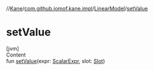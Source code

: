 //[Kane](../../index.md)/[com.github.jomof.kane.impl](../index.md)/[LinearModel](index.md)/[setValue](set-value.md)



# setValue  
[jvm]  
Content  
fun [setValue](set-value.md)(expr: [ScalarExpr](../-scalar-expr/index.md), slot: [Slot](../-slot/index.md))  




